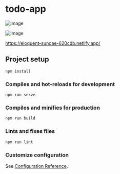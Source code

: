 # todo-app

![image](https://user-images.githubusercontent.com/73798412/194719847-ee7a52ff-41a6-4934-a70a-a85cd3e9ce91.png)

![image](https://user-images.githubusercontent.com/73798412/194719823-022f81f1-8f96-4f5f-9f6c-eab76a59408b.png)

https://eloquent-sundae-620cdb.netlify.app/

## Project setup
```
npm install
```

### Compiles and hot-reloads for development
```
npm run serve
```

### Compiles and minifies for production
```
npm run build
```

### Lints and fixes files
```
npm run lint
```

### Customize configuration
See [Configuration Reference](https://cli.vuejs.org/config/).
